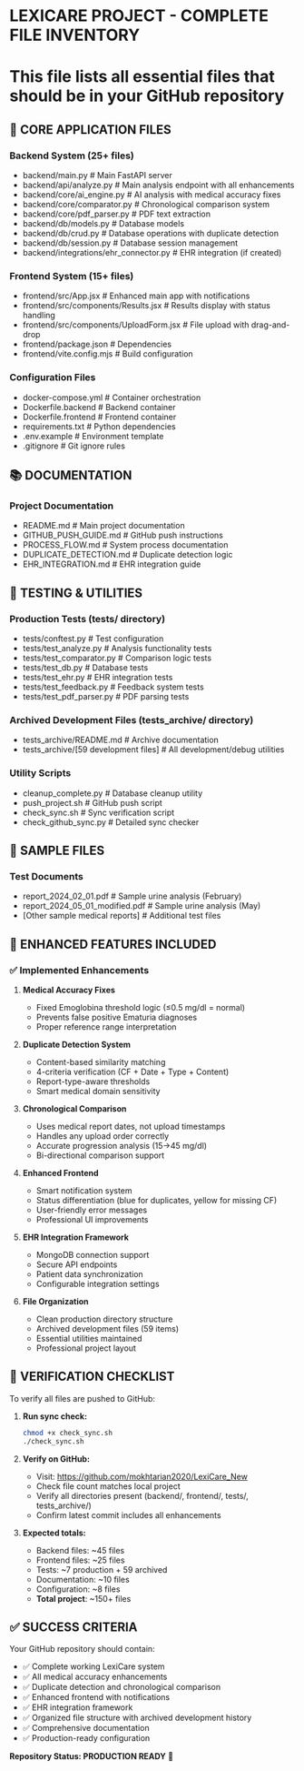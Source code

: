 # LEXICARE PROJECT - COMPLETE FILE INVENTORY
# This file lists all essential files that should be in your GitHub repository

## 🚀 CORE APPLICATION FILES

### Backend System (25+ files)
- backend/main.py                    # Main FastAPI server
- backend/api/analyze.py             # Main analysis endpoint with all enhancements
- backend/core/ai_engine.py          # AI analysis with medical accuracy fixes
- backend/core/comparator.py         # Chronological comparison system
- backend/core/pdf_parser.py         # PDF text extraction
- backend/db/models.py               # Database models
- backend/db/crud.py                 # Database operations with duplicate detection
- backend/db/session.py              # Database session management
- backend/integrations/ehr_connector.py  # EHR integration (if created)

### Frontend System (15+ files)
- frontend/src/App.jsx               # Enhanced main app with notifications
- frontend/src/components/Results.jsx        # Results display with status handling
- frontend/src/components/UploadForm.jsx     # File upload with drag-and-drop
- frontend/package.json              # Dependencies
- frontend/vite.config.mjs           # Build configuration

### Configuration Files
- docker-compose.yml                 # Container orchestration
- Dockerfile.backend                 # Backend container
- Dockerfile.frontend                # Frontend container
- requirements.txt                   # Python dependencies
- .env.example                       # Environment template
- .gitignore                         # Git ignore rules

## 📚 DOCUMENTATION

### Project Documentation
- README.md                          # Main project documentation
- GITHUB_PUSH_GUIDE.md              # GitHub push instructions
- PROCESS_FLOW.md                    # System process documentation
- DUPLICATE_DETECTION.md             # Duplicate detection logic
- EHR_INTEGRATION.md                 # EHR integration guide

## 🧪 TESTING & UTILITIES

### Production Tests (tests/ directory)
- tests/conftest.py                  # Test configuration
- tests/test_analyze.py              # Analysis functionality tests
- tests/test_comparator.py           # Comparison logic tests
- tests/test_db.py                   # Database tests
- tests/test_ehr.py                  # EHR integration tests
- tests/test_feedback.py             # Feedback system tests
- tests/test_pdf_parser.py           # PDF parsing tests

### Archived Development Files (tests_archive/ directory)
- tests_archive/README.md            # Archive documentation
- tests_archive/[59 development files] # All development/debug utilities

### Utility Scripts
- cleanup_complete.py                # Database cleanup utility
- push_project.sh                    # GitHub push script
- check_sync.sh                      # Sync verification script
- check_github_sync.py               # Detailed sync checker

## 📄 SAMPLE FILES

### Test Documents
- report_2024_02_01.pdf             # Sample urine analysis (February)
- report_2024_05_01_modified.pdf    # Sample urine analysis (May)
- [Other sample medical reports]     # Additional test files

## 🔧 ENHANCED FEATURES INCLUDED

### ✅ Implemented Enhancements
1. **Medical Accuracy Fixes**
   - Fixed Emoglobina threshold logic (≤0.5 mg/dl = normal)
   - Prevents false positive Ematuria diagnoses
   - Proper reference range interpretation

2. **Duplicate Detection System**
   - Content-based similarity matching
   - 4-criteria verification (CF + Date + Type + Content)
   - Report-type-aware thresholds
   - Smart medical domain sensitivity

3. **Chronological Comparison**
   - Uses medical report dates, not upload timestamps
   - Handles any upload order correctly
   - Accurate progression analysis (15→45 mg/dl)
   - Bi-directional comparison support

4. **Enhanced Frontend**
   - Smart notification system
   - Status differentiation (blue for duplicates, yellow for missing CF)
   - User-friendly error messages
   - Professional UI improvements

5. **EHR Integration Framework**
   - MongoDB connection support
   - Secure API endpoints
   - Patient data synchronization
   - Configurable integration settings

6. **File Organization**
   - Clean production directory structure
   - Archived development files (59 items)
   - Essential utilities maintained
   - Professional project layout

## 🎯 VERIFICATION CHECKLIST

To verify all files are pushed to GitHub:

1. **Run sync check:**
   ```bash
   chmod +x check_sync.sh
   ./check_sync.sh
   ```

2. **Verify on GitHub:**
   - Visit: https://github.com/mokhtarian2020/LexiCare_New
   - Check file count matches local project
   - Verify all directories present (backend/, frontend/, tests/, tests_archive/)
   - Confirm latest commit includes all enhancements

3. **Expected totals:**
   - Backend files: ~45 files
   - Frontend files: ~25 files  
   - Tests: ~7 production + 59 archived
   - Documentation: ~10 files
   - Configuration: ~8 files
   - **Total project**: ~150+ files

## ✅ SUCCESS CRITERIA

Your GitHub repository should contain:
- ✅ Complete working LexiCare system
- ✅ All medical accuracy enhancements
- ✅ Duplicate detection and chronological comparison
- ✅ Enhanced frontend with notifications
- ✅ EHR integration framework
- ✅ Organized file structure with archived development history
- ✅ Comprehensive documentation
- ✅ Production-ready configuration

**Repository Status: PRODUCTION READY** 🚀